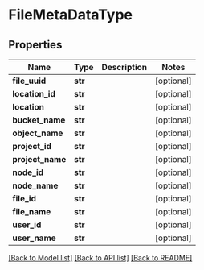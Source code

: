 # FileMetaDataType

## Properties
Name | Type | Description | Notes
------------ | ------------- | ------------- | -------------
**file_uuid** | **str** |  | [optional] 
**location_id** | **str** |  | [optional] 
**location** | **str** |  | [optional] 
**bucket_name** | **str** |  | [optional] 
**object_name** | **str** |  | [optional] 
**project_id** | **str** |  | [optional] 
**project_name** | **str** |  | [optional] 
**node_id** | **str** |  | [optional] 
**node_name** | **str** |  | [optional] 
**file_id** | **str** |  | [optional] 
**file_name** | **str** |  | [optional] 
**user_id** | **str** |  | [optional] 
**user_name** | **str** |  | [optional] 

[[Back to Model list]](../README.md#documentation-for-models) [[Back to API list]](../README.md#documentation-for-api-endpoints) [[Back to README]](../README.md)


